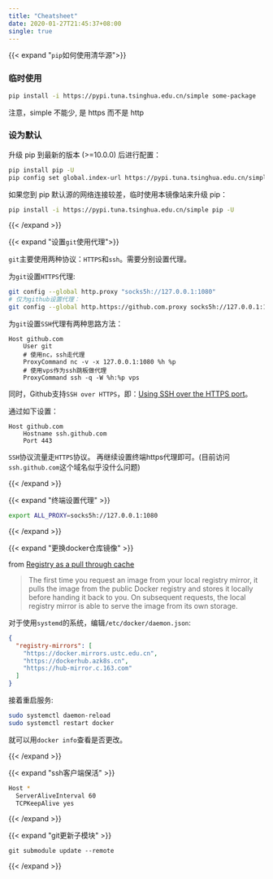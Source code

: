 ```yaml
---
title: "Cheatsheet"
date: 2020-01-27T21:45:37+08:00
single: true
---
```


{{< expand "`pip`如何使用清华源">}}

### 临时使用

```bash
pip install -i https://pypi.tuna.tsinghua.edu.cn/simple some-package
```

注意，simple 不能少, 是 https 而不是 http

### 设为默认

升级 pip 到最新的版本 (>=10.0.0) 后进行配置：

```bash
pip install pip -U
pip config set global.index-url https://pypi.tuna.tsinghua.edu.cn/simple
```

如果您到 pip 默认源的网络连接较差，临时使用本镜像站来升级 pip：

```bash
pip install -i https://pypi.tuna.tsinghua.edu.cn/simple pip -U
```

{{< /expand >}}

{{< expand "设置`git`使用代理">}}

`git`主要使用两种协议：`HTTPS`和`ssh`。需要分别设置代理。

为`git`设置`HTTPS`代理: 

```bash
git config --global http.proxy "socks5h://127.0.0.1:1080"
# 仅为github设置代理：
git config --global http.https://github.com.proxy socks5h://127.0.0.1:1080
```

为`git`设置`SSH`代理有两种思路方法：

```git_config
Host github.com
    User git
    # 使用nc，ssh走代理
    ProxyCommand nc -v -x 127.0.0.1:1080 %h %p
    # 使用vps作为ssh跳板做代理
    ProxyCommand ssh -q -W %h:%p vps
```

同时，Github支持`SSH over HTTPS`，即：[Using SSH over the HTTPS port](https://help.github.com/en/github/authenticating-to-github/using-ssh-over-the-https-port)。

通过如下设置：

```git_config
Host github.com
    Hostname ssh.github.com
    Port 443
```

`SSH`协议流量走`HTTPS`协议。
再继续设置终端https代理即可。(目前访问`ssh.github.com`这个域名似乎没什么问题)

{{< /expand >}}

{{< expand  "终端设置代理" >}}

```bash
export ALL_PROXY=socks5h://127.0.0.1:1080
```

{{< /expand >}}

{{< expand "更换docker仓库镜像" >}}

from [Registry as a pull through cache](https://docs.docker.com/registry/recipes/mirror/)

> The first time you request an image from your local registry mirror, it pulls the image from the public Docker registry and stores it locally before handing it back to you. On subsequent requests, the local registry mirror is able to serve the image from its own storage.

对于使用`systemd`的系统，编辑`/etc/docker/daemon.json`:

```json
{
  "registry-mirrors": [
    "https://docker.mirrors.ustc.edu.cn",
    "https://dockerhub.azk8s.cn",
    "https://hub-mirror.c.163.com"
  ]
}
```

接着重启服务:

```bash
sudo systemctl daemon-reload
sudo systemctl restart docker
```

就可以用`docker info`查看是否更改。


{{< /expand >}}

{{< expand "ssh客户端保活" >}}

```bash
Host *
  ServerAliveInterval 60
  TCPKeepAlive yes
```

{{< /expand >}}

{{< expand "git更新子模块" >}}
```
git submodule update --remote
```
{{< /expand >}}